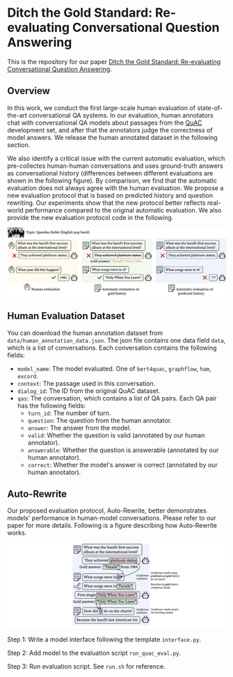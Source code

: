 # Ditch the Gold Standard: Re-evaluating Conversational Question Answering
This is the repository for our paper [Ditch the Gold Standard: Re-evaluating Conversational Question Answering](https://arxiv.org/pdf/2112.08812.pdf). 

## Overview

In this work, we conduct the first large-scale human evaluation of state-of-the-art conversational QA systems. In our evaluation, human annotators chat with conversational QA models about passages from the [QuAC](https://quac.ai) development set, and after that the annotators judge the correctness of model answers. We release the human annotated dataset in the following section. 

We also identify a critical issue with the current automatic evaluation, which pre-collectes human-human conversations and uses ground-truth answers as conversational history (differences between different evaluations are shown in the following figure). By comparison, we find that the automatic evaluation does not always agree with the human evaluation. We propose a new evaluation protocol that is based on predicted history and question rewriting. Our experiments show that the new protocol better reflects real-world performance compared to the original automatic evaluation. We also provide the new evaluation protocol code in the following.

![Different evaluation protocols](figs/example.png)

## Human Evaluation Dataset
You can download the human annotation dataset from `data/human_annotation_data.json`. The json file contains one data field `data`, which is a list of conversations. Each conversation contains the following fields: 

* `model_name`: The model evaluated. One of `bert4quac`, `graphflow`, `ham`, `excord`.
* `context`: The passage used in this conversation.
* `dialog_id`: The ID from the original QuAC dataset.
* `qas`: The conversation, which contains a list of QA pairs. Each QA pair has the following fields:
  * `turn_id`: The number of turn. 
  * `question`: The question from the human annotator.
  * `answer`: The answer from the model.
  * `valid`: Whether the question is valid (annotated by our human annotator).
  * `answerable`: Whether the question is answerable (annotated by our human annotator).
  * `correct`: Whether the model's answer is correct (annotated by our human annotator).

## Auto-Rewrite

Our proposed evaluation protocol, Auto-Rewrite, better demonstrates models' performance in human-model conversations. Please refer to our paper for more details. Following is a figure describing how Auto-Rewrite works.

![Auto-rewrite](figs/rewrite.png)

Step 1: Write a model interface following the template `interface.py`.

Step 2: Add model to the evaluation script `run_quac_eval.py`.

Step 3: Run evaluation script. See `run.sh` for reference.
